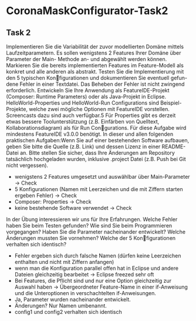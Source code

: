 # CoronaMaskConfigurator-Task2

## Task 2

Implementieren Sie die Variabilität der zuvor modellierten Domäne mittels Laufzeitparametern.
Es sollen wenigstens 2 Features Ihrer Domäne über Parameter der Main-
Methode an- und abgewählt werden können. Markieren Sie die bereits implementierten
Features im Feature-Modell als konkret und alle anderen als abstrakt. Testen Sie die Implementierung
mit den 5 typischen Konfigurationen und dokumentieren Sie eventuell gefun-
dene Fehler in einer Textdatei. Das Beheben der Fehler ist nicht zwingend erforderlich.
Entwickeln Sie Ihre Anwendung als FeatureIDE-Projekt (Composer: Runtime Parameters)
oder als Java-Projekt in Eclipse. HelloWorld-Properties und HelloWorld-Run
Configurations sind Beispiel-Projekte, welche zwei mögliche Optionen mit FeatureIDE
vorstellen. Screencasts dazu sind auch verfügbar.5 Für Properties gibt es derzeit etwas bessere
Toolunterstützung (z.B. Einfärben von Quelltext, Kollaborationsdiagram) als für Run
Congurations. Für diese Aufgabe wird mindestens FeatureIDE v3.0.0 benötigt.
In dieser und allen folgenden praktischen Aufgaben:Wenn Sie auf einer bestehenden Software
aufbauen, geben Sie bitte die Quelle (z.B. Link) und dessen Lizenz in einer README-
Datei an. Bitte stellen Sie sicher, dass Ihre Änderungen am Repository tatsächlich hochgeladen
wurden, inklusive .project Datei (z.B. Push bei Git nicht vergessen).



- wenigstens 2 Features umgesetzt und auswählbar über Main-Parameter -> Check
- 5 Konfigurationen (Namen mit Leerzeichen und die mit Ziffern starten ergeben Fehler) -> Check
- Composer: Properties -> Check
- keine bestehende Software verwendet -> Check



In der Übung interessieren wir uns für Ihre Erfahrungen. Welche Fehler haben Sie beim
Testen gefunden? Wie sind Sie beim Programmieren vorgegangen? Haben Sie die Parameter
nacheinander entwickelt? Welche Änderungen mussten Sie vornehmen? Welche der 5
Konfigurationen verhalten sich identisch?

- Fehler ergeben sich durch falsche Namen (dürfen keine Leerzeichen enthalten und nicht mit Ziffern anfangen)
- wenn man die Konfiguration parallel offen hat in Eclipse und andere Dateien gleichzeitig bearbeitet -> Eclipse freezed sehr oft
- Bei Features, die Pflicht sind und nur eine Option gleichzeitig zur Auswahl haben -> Übergeordneter Feature-Name in einer if-Anweisung und die Unteroptionen in verschachtelten if-Anweisungen.
- Ja, Parameter wurden nacheinander entwickelt.
- Änderungen? Nur Namen umbenannt.
- config1 und config2 verhalten sich identisch
